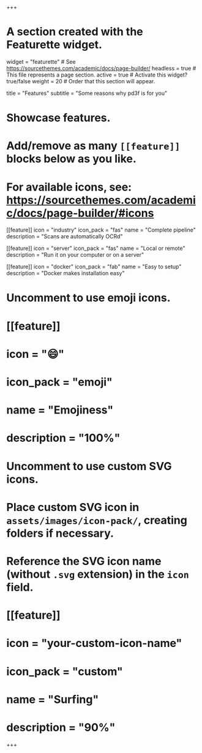 +++
# A section created with the Featurette widget.
widget = "featurette"  # See https://sourcethemes.com/academic/docs/page-builder/
headless = true  # This file represents a page section.
active = true  # Activate this widget? true/false
weight = 20  # Order that this section will appear.

title = "Features"
subtitle = "Some reasons why pd3f is for you"

# Showcase features.
# 
# Add/remove as many `[[feature]]` blocks below as you like.
# 
# For available icons, see: https://sourcethemes.com/academic/docs/page-builder/#icons
    
[[feature]]
  icon = "industry"
  icon_pack = "fas"
  name = "Complete pipeline"
  description = "Scans are automatically OCRd"

[[feature]]
  icon = "server"
  icon_pack = "fas"
  name = "Local or remote"
  description = "Run it on your computer or on a server"  

[[feature]]
  icon = "docker"
  icon_pack = "fab"
  name = "Easy to setup"
  description = "Docker makes installation easy"

# Uncomment to use emoji icons.
# [[feature]]
#  icon = ":smile:"
#  icon_pack = "emoji"
#  name = "Emojiness"
#  description = "100%"  

# Uncomment to use custom SVG icons.
# Place custom SVG icon in `assets/images/icon-pack/`, creating folders if necessary.
# Reference the SVG icon name (without `.svg` extension) in the `icon` field.
# [[feature]]
#  icon = "your-custom-icon-name"
#  icon_pack = "custom"
#  name = "Surfing"
#  description = "90%"

+++
